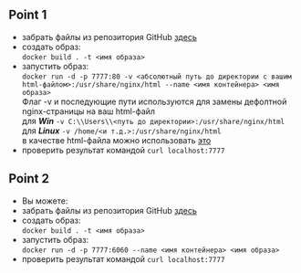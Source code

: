 ## Point 1<br/>
* забрать файлы из репозитория GitHub [здесь](https://github.com/JunAndrey/Docker/tree/main/point_1)<br/>
* создать образ:<br/>
  `docker build . -t <имя образа>`<br/>
* запустить образ:<br/>
  `docker run -d -p 7777:80 -v <абсолютный путь до директории с вашим html-файлом>:/usr/share/nginx/html --name <имя контейнера> <имя образа>`<br/>
  Флаг -v и последующие пути используются для замены дефолтной nginx-страницы на ваш html-файл<br/> 
  для ***Win***   `-v C:\\Users\\<путь до директории>:/usr/share/nginx/html`<br/>
  для ***Linux***   `-v /home/<и т.д.>:/usr/share/nginx/html`<br/>
  в качестве html-файла можно использовать [это](https://github.com/JunAndrey/Docker/blob/main/point_1/index.html)<br/>
* проверить результат командой `curl localhost:7777`

## Point 2<br/>
* Вы можете:<br/>
* забрать файлы из репозитория GitHub [здесь](https://github.com/JunAndrey/Docker/tree/main/point_2)<br/>
* создать образ:<br/>
  `docker build . -t <имя образа>`<br/>
* запустить образ:<br/>
  `docker run -d -p 7777:6060 --name <имя контейнера> <имя образа>`<br/>
* проверить результат командой `curl localhost:7777`
